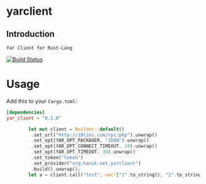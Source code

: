 # yarclient
## Introduction
    Yar Client for Rust-Lang

[![Build Status](https://travis-ci.org/hanskorg/yar-client-rust.svg?branch=feature-unpack)](https://travis-ci.org/hanskorg/yar-client-rust)
# Usage
Add this to your `Cargo.toml`:

```toml
[dependencies]
yar_client = "0.1.0"
```

```rust
        let mut client = Builder::default()
         .set_url("http://10limi.com/rpc.php").unwrap()
         .set_opt(YAR_OPT_PACKAGER, "JSON").unwrap()
         .set_opt(YAR_OPT_CONNECT_TIMEOUT, 10).unwrap()
         .set_opt(YAR_OPT_TIMEOUT, 30).unwrap()
         .set_token("token")
         .set_provider("org.hansk.net.yarclient")
         .build().unwrap();
        let a = client.call("test", vec!["1".to_string(), "2".to_string()]);
```
